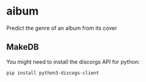 # aibum
Predict the genre of an album from its cover

## MakeDB
You might need to install the discorgs API for python:
```bash
pip install python3-discogs-client
```
